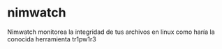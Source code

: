# nimwatch
Nimwatch monitorea la integridad de tus archivos en linux como haría la conocida herramienta tr1pw1r3 

